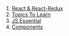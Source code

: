 1. [React & React-Redux](https://github.com/Prafull37/ToExploreMore/blob/main/React/MoreToExplore.md)
2. [Topics To Learn](https://github.com/Prafull37/ToExploreMore/blob/main/React/TopicsToLearn.md)
3. [JS Essential](https://github.com/Prafull37/ToExploreMore/blob/main/React/Js%26Essential.md)
4. [Components](https://github.com/Prafull37/ToExploreMore/blob/main/Components/components.md)
